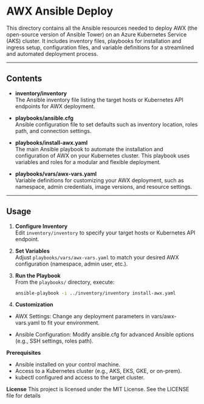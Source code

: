 # AWX Ansible Deploy

This directory contains all the Ansible resources needed to deploy AWX (the open-source version of Ansible Tower) on an Azure Kubernetes Service (AKS) cluster. It includes inventory files, playbooks for installation and ingress setup, configuration files, and variable definitions for a streamlined and automated deployment process.



---

## Contents

- **inventory/inventory**  
  The Ansible inventory file listing the target hosts or Kubernetes API endpoints for AWX deployment.

- **playbooks/ansible.cfg**  
  Ansible configuration file to set defaults such as inventory location, roles path, and connection settings.

- **playbooks/install-awx.yaml**  
  The main Ansible playbook to automate the installation and configuration of AWX on your Kubernetes cluster. This playbook uses variables and roles for a modular and flexible deployment.

- **playbooks/vars/awx-vars.yaml**  
  Variable definitions for customizing your AWX deployment, such as namespace, admin credentials, image versions, and resource settings.

---

## Usage

1. **Configure Inventory**  
   Edit `inventory/inventory` to specify your target hosts or Kubernetes API endpoint.

2. **Set Variables**  
   Adjust `playbooks/vars/awx-vars.yaml` to match your desired AWX configuration (namespace, admin user, etc.).

3. **Run the Playbook**  
   From the `playbooks/` directory, execute:
   ```bash
   ansible-playbook -i ../inventory/inventory install-awx.yaml
   ```

4. **Customization**
- AWX Settings:
Change any deployment parameters in vars/awx-vars.yaml to fit your environment.

- Ansible Configuration:
Modify ansible.cfg for advanced Ansible options (e.g., SSH settings, roles path).

**Prerequisites**
- Ansible installed on your control machine.
- Access to a Kubernetes cluster (e.g., AKS, EKS, GKE, or on-prem).
- kubectl configured and access to the target cluster.

**License**
This project is licensed under the MIT License. See the LICENSE file for details
